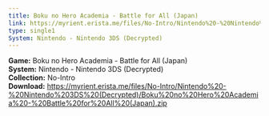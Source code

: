 ```yaml
---
title: Boku no Hero Academia - Battle for All (Japan)
link: https://myrient.erista.me/files/No-Intro/Nintendo%20-%20Nintendo%203DS%20(Decrypted)/Boku%20no%20Hero%20Academia%20-%20Battle%20for%20All%20(Japan).zip
type: single1
System: Nintendo - Nintendo 3DS (Decrypted)
---
```

<b>Game:</b> Boku no Hero Academia - Battle for All (Japan)<br>
<b>System:</b> Nintendo - Nintendo 3DS (Decrypted)<br>
<b>Collection:</b> No-Intro<br>
<b>Download:</b> https://myrient.erista.me/files/No-Intro/Nintendo%20-%20Nintendo%203DS%20(Decrypted)/Boku%20no%20Hero%20Academia%20-%20Battle%20for%20All%20(Japan).zip